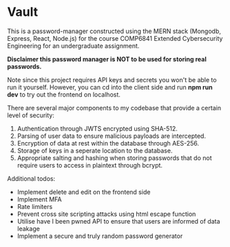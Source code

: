 # Vault
This is a password-manager constructed using the MERN stack (Mongodb, Express, React, Node.js) for the course COMP6841 Extended Cybersecurity Engineering for an undergraduate assignment.

**Disclaimer this password manager is NOT to be used for storing real passwords.**

Note since this project requires API keys and secrets you won't be able to run it yourself. However, you can cd into the client side and run **npm run dev** to try out the frontend on localhost.

There are several major components to my codebase that provide a certain level of security:

1. Authentication through JWTS encrypted using SHA-512.
2. Parsing of user data to ensure malicious payloads are intercepted.
3. Encryption of data at rest within the database through AES-256.
4. Storage of keys in a seperate location to the database.
5. Appropriate salting and hashing when storing passwords that do not require users to access in plaintext through bcrypt.

Additional todos:
- Implement delete and edit on the frontend side
- Implement MFA
- Rate limiters
- Prevent cross site scripting attacks using html escape function
- Utilise have I been pwned API to ensure that users are informed of data leakage
- Implement a secure and truly random password generator
